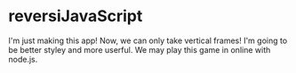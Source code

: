 # reversiJavaScript
I'm just making this app!
Now, we can only take vertical frames!
I'm going to be better styley and more userful.
We may play this game in online with node.js.

